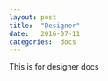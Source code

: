 ```yaml
---
layout: post
title:  "Designer"
date:   2016-07-11
categories:  docs
---
```


This is for designer docs
